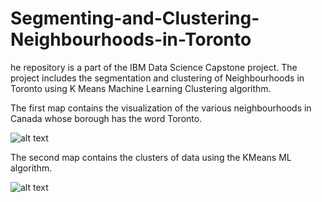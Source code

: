 # Segmenting-and-Clustering-Neighbourhoods-in-Toronto

he repository is a part of the IBM Data Science Capstone project. The project includes the segmentation and clustering of Neighbourhoods in Toronto using K Means Machine Learning Clustering algorithm.

The first map contains the visualization of the various neighbourhoods in Canada whose borough has the word Toronto.

![alt text](https://user-images.githubusercontent.com/35381035/61996888-6a463300-b0b7-11e9-9484-f12729eb3ed1.png)


The second map contains the clusters of data using the KMeans ML algorithm.

![alt text](https://user-images.githubusercontent.com/35381035/61997224-2efa3300-b0bc-11e9-8ea1-c7b138c435d4.png)
